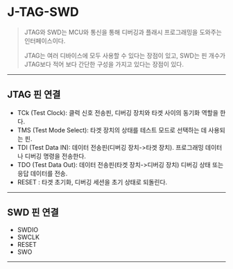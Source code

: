 # J-TAG-SWD
> JTAG와 SWD는 MCU와 통신을 통해 디버깅과 플래시 프로그래밍을 도와주는 인터페이스이다.  
>
> JTAG는 여러 디바이스에 모두 사용할 수 있다는 장점이 있고, SWD는 핀 개수가 JTAG보다 적어 보다 간단한 구성을 가지고 있다는 장점이 있다.  
***
## JTAG 핀 연결 
- TCk (Test Clock): 클럭 신호 전송핀, 디버깅 장치와 타겟 사이의 동기화 역할을 한다.  
- TMS (Test Mode Select): 타겟 장치의 상태를 테스트 모드로 선택하는 데 사용되는 핀.  
- TDI (Test Data IN): 데이터 전송핀(디버깅 장치->타겟 장치). 프로그래밍 데이터나 디버깅 명령을 전송한다.  
- TDO (Test Data Out): 데이터 전송핀(타겟 장치->디버깅 장치) 디버깅 상태 또는 응답 데이터를 전송.  
- RESET : 타겟 초기화, 디버깅 세션을 초기 상태로 되돌린다.  
***
## SWD 핀 연결 
- SWDIO
- SWCLK
- RESET
- SWO
***
